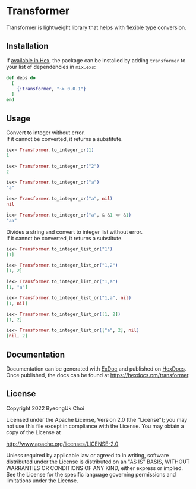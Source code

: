 # Transformer
Transformer is lightweight library that helps with flexible type conversion.

## Installation

If [available in Hex](https://hex.pm/docs/publish), the package can be installed
by adding `transformer` to your list of dependencies in `mix.exs`:

```elixir
def deps do
  [
    {:transformer, "~> 0.0.1"}
  ]
end
```

## Usage

Convert to integer without error.  
If it cannot be converted, it returns a substitute.  
```elixir
iex> Transformer.to_integer_or(1)
1

iex> Transformer.to_integer_or("2")
2

iex> Transformer.to_integer_or("a")
"a"

iex> Transformer.to_integer_or("a", nil)
nil

iex> Transformer.to_integer_or("a", & &1 <> &1)
"aa"
```

Divides a string and convert to integer list without error.  
If it cannot be converted, it returns a substitute.  
```elixir
iex> Transformer.to_integer_list_or("1")
[1]

iex> Transformer.to_integer_list_or("1,2")
[1, 2]

iex> Transformer.to_integer_list_or("1,a")
[1, "a"]

iex> Transformer.to_integer_list_or("1,a", nil)
[1, nil]

iex> Transformer.to_integer_list_or([1, 2])
[1, 2]

iex> Transformer.to_integer_list_or(["a", 2], nil)
[nil, 2]
```

## Documentation

Documentation can be generated with [ExDoc](https://github.com/elixir-lang/ex_doc)
and published on [HexDocs](https://hexdocs.pm). Once published, the docs can
be found at <https://hexdocs.pm/transformer>.

## License

Copyright 2022 ByeongUk Choi

Licensed under the Apache License, Version 2.0 (the "License");
you may not use this file except in compliance with the License.
You may obtain a copy of the License at

http://www.apache.org/licenses/LICENSE-2.0

Unless required by applicable law or agreed to in writing, software
distributed under the License is distributed on an "AS IS" BASIS,
WITHOUT WARRANTIES OR CONDITIONS OF ANY KIND, either express or implied.
See the License for the specific language governing permissions and
limitations under the License.
